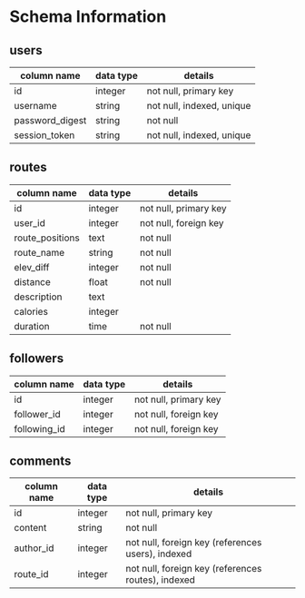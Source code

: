# Schema Information

## users
  column name   | data type | details
----------------|-----------|-----------------------
id              | integer   | not null, primary key
username        | string    | not null, indexed, unique
password_digest | string    | not null
session_token   | string    | not null, indexed, unique


## routes
  column name   | data type | details
----------------|-----------|-----------------------
id              | integer   | not null, primary key
user_id         | integer   | not null, foreign key
route_positions | text      | not null
route_name      | string    | not null
elev_diff       | integer   | not null
distance        | float     | not null
description     | text      |
calories        | integer   |
duration        | time      | not null


## followers
column name  | data type | details
-------------|-----------|-----------------------
id           | integer   | not null, primary key
follower_id  | integer   | not null, foreign key
following_id | integer   | not null, foreign key

## comments
column name | data type | details
------------|-----------|-----------------------
id          | integer   | not null, primary key
content     | string    | not null
author_id   | integer   | not null, foreign key (references users), indexed
route_id    | integer   | not null, foreign key (references routes), indexed
